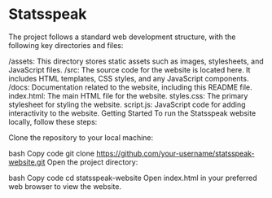 # Statsspeak
The project follows a standard web development structure, with the following key directories and files:

/assets: This directory stores static assets such as images, stylesheets, and JavaScript files.
/src: The source code for the website is located here. It includes HTML templates, CSS styles, and any JavaScript components.
/docs: Documentation related to the website, including this README file.
index.html: The main HTML file for the website.
styles.css: The primary stylesheet for styling the website.
script.js: JavaScript code for adding interactivity to the website.
Getting Started
To run the Statsspeak website locally, follow these steps:

Clone the repository to your local machine:

bash
Copy code
git clone https://github.com/your-username/statsspeak-website.git
Open the project directory:

bash
Copy code
cd statsspeak-website
Open index.html in your preferred web browser to view the website.

